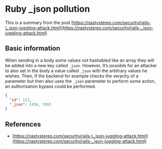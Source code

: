 # Ruby \_json pollution

This is a summary from the post [https://nastystereo.com/security/rails-\_json-juggling-attack.html](https://nastystereo.com/security/rails-_json-juggling-attack.html)

## Basic information

When sending in a body some values not hashabled like an array they will be added into a new key called `_json`. However, It’s possible for an attacker to also set in the body a value called `_json` with the arbitrary values he wishes. Then, If the backend for example checks the veracity of a parameter but then also uses the `_json` parameter to perform some action, an authorisation bypass could be performed.

```json
{
  "id": 123,
  "_json": [456, 789]
}
```

## References

- [https://nastystereo.com/security/rails-\_json-juggling-attack.html](https://nastystereo.com/security/rails-_json-juggling-attack.html)
